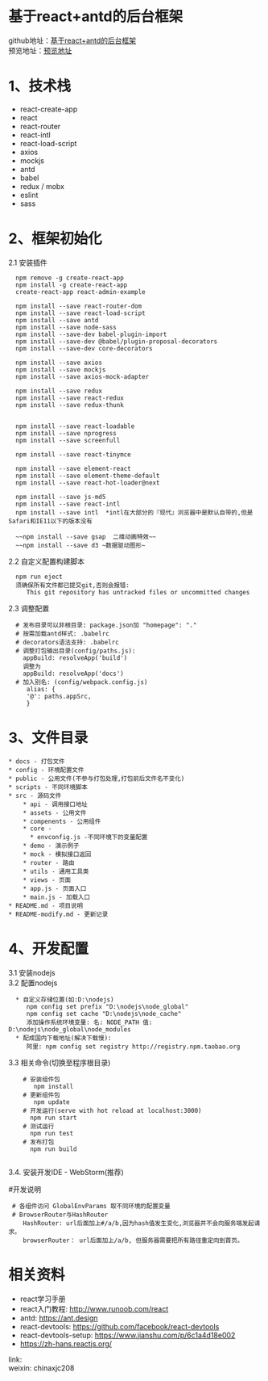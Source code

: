 # 基于react+antd的后台框架
github地址：[基于react+antd的后台框架](https://github.com/xjc-opensource/react-admin-example)  
预览地址：[预览地址](https://xjc-opensource.github.io/react-admin-example/)

# 1、技术栈
 - react-create-app
 - react
 - react-router
 - react-intl
 - react-load-script
 - axios
 - mockjs
 - antd
 - babel
 - redux / mobx
 - eslint
 - sass

# 2、框架初始化
2.1 安装插件  
``` 
  npm remove -g create-react-app
  npm install -g create-react-app
  create-react-app react-admin-example
  
  npm install --save react-router-dom  
  npm install --save react-load-script  
  npm install --save antd  
  npm install --save node-sass 
  npm install --save-dev babel-plugin-import
  npm install --save-dev @babel/plugin-proposal-decorators
  npm install --save-dev core-decorators 
    
  npm install --save axios  
  npm install --save mockjs 
  npm install --save axios-mock-adapter
  
  npm install --save redux
  npm install --save react-redux
  npm install --save redux-thunk
  
  
  npm install --save react-loadable
  npm install --save nprogress
  npm install --save screenfull
  
  npm install --save react-tinymce
  
  npm install --save element-react 
  npm install --save element-theme-default 
  npm install --save react-hot-loader@next

  npm install --save js-md5
  npm install --save react-intl 
  npm install --save intl  *intl在大部分的『现代』浏览器中是默认自带的,但是Safari和IE11以下的版本没有
  
  ~~npm install --save gsap  二维动画特效~~ 
  ~~npm install --save d3 ~数据驱动图形~
``` 

2.2 自定义配置构建脚本  
``` 
  npm run eject  
  须确保所有文件都已提交git,否则会报错:
     This git repository has untracked files or uncommitted changes
```
     
2.3 调整配置
``` 
  # 发布目录可以非根目录: package.json加 "homepage": "."
  # 按需加载antd样式: .babelrc
  # decorators语法支持: .babelrc
  # 调整打包输出目录(config/paths.js):
    appBuild: resolveApp('build') 
    调整为 
    appBuild: resolveApp('docs')
  # 加入别名: (config/webpack.config.js)
     alias: {
     '@': paths.appSrc,
     }
``` 

# 3、文件目录
```
* docs - 打包文件
* config - 环境配置文件
* public - 公用文件(不参与打包处理,打包前后文件名不变化)
* scripts - 不同环境脚本
* src - 源码文件
    * api - 调用接口地址
    * assets - 公用文件
    * compenents - 公用组件
    * core - 
      * envconfig.js -不同环境下的变量配置
    * demo - 演示例子
    * mock - 模拟接口返回
    * router - 路由
    * utils - 通用工具类
    * views - 页面
    * app.js - 页面入口
    * main.js - 加载入口
* README.md - 项目说明
* README-modify.md - 更新记录
```

# 4、开发配置
3.1 安装nodejs  
3.2 配置nodejs
``` 
  * 自定义存储位置(如:D:\nodejs)  
     npm config set prefix "D:\nodejs\node_global"  
     npm config set cache "D:\nodejs\node_cache"   
     添加操作系统环境变量: 名: NODE_PATH 值: D:\nodejs\node_global\node_modules
  * 配成国内下载地址(解决下载慢):  
     阿里: npm config set registry http://registry.npm.taobao.org
``` 
3.3 相关命令(切换至程序根目录)
``` 
    # 安装组件包 
       npm install
    # 更新组件包 
       npm update
    # 开发运行(serve with hot reload at localhost:3000)
      npm run start
    # 测试运行
      npm run test
    # 发布打包
      npm run build
    
```
3.4. 安装开发IDE - WebStorm(推荐)

#开发说明
~~~
 # 各组件访问 GlobalEnvParams 取不同环境的配置变量
 # BrowserRouter与HashRouter
    HashRouter: url后面加上#/a/b,因为hash值发生变化,浏览器并不会向服务端发起请求。
    browserRouter： url后面加上/a/b, 但服务器需要把所有路径重定向到首页。
~~~

# 相关资料
* react学习手册
* react入门教程: http://www.runoob.com/react  
* antd: https://ant.design
* react-devtools: https://github.com/facebook/react-devtools
* react-devtools-setup: https://www.jianshu.com/p/6c1a4d18e002
* https://zh-hans.reactjs.org/


link:  
   weixin: chinaxjc208
